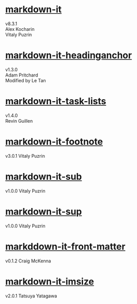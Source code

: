 # [markdown-it](https://github.com/markdown-it/markdown-it)
v8.3.1  
Alex Kocharin  
Vitaly Puzrin

# [markdown-it-headinganchor](https://github.com/adam-p/markdown-it-headinganchor)
v1.3.0  
Adam Pritchard  
Modified by Le Tan

# [markdown-it-task-lists](https://github.com/revin/markdown-it-task-lists)
v1.4.0  
Revin Guillen

# [markdown-it-footnote](https://github.com/markdown-it/markdown-it-footnote)
v3.0.1
Vitaly Puzrin

# [markdown-it-sub](https://github.com/markdown-it/markdown-it-sub)
v1.0.0
Vitaly Puzrin

# [markdown-it-sup](https://github.com/markdown-it/markdown-it-sup)
v1.0.0
Vitaly Puzrin

# [markddown-it-front-matter](https://github.com/craigdmckenna/markdown-it-front-matter)
v0.1.2
Craig McKenna

# [markdown-it-imsize](https://github.com/tatsy/markdown-it-imsize)
v2.0.1
Tatsuya Yatagawa
